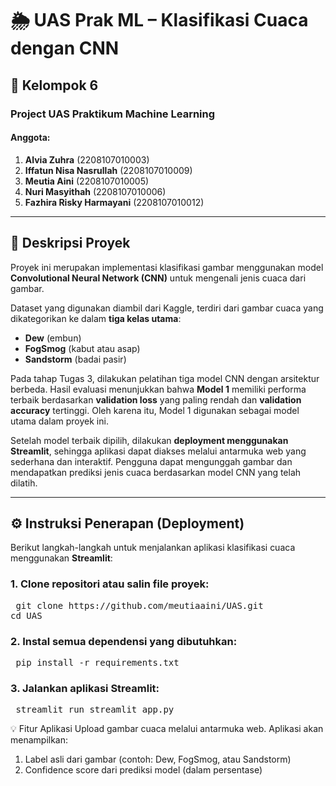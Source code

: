 # 🌦️ UAS Prak ML – Klasifikasi Cuaca dengan CNN

## 👥 Kelompok 6
### Project UAS Praktikum Machine Learning

#### Anggota:
1. **Alvia Zuhra** (2208107010003)  
2. **Iffatun Nisa Nasrullah** (2208107010009)  
3. **Meutia Aini** (2208107010005)  
4. **Nuri Masyithah** (2208107010006)  
5. **Fazhira Risky Harmayani** (2208107010012)

---

## 📝 Deskripsi Proyek

Proyek ini merupakan implementasi klasifikasi gambar menggunakan model **Convolutional Neural Network (CNN)** untuk mengenali jenis cuaca dari gambar.

Dataset yang digunakan diambil dari Kaggle, terdiri dari gambar cuaca yang dikategorikan ke dalam **tiga kelas utama**:

- **Dew** (embun)  
- **FogSmog** (kabut atau asap)  
- **Sandstorm** (badai pasir)

Pada tahap Tugas 3, dilakukan pelatihan tiga model CNN dengan arsitektur berbeda. Hasil evaluasi menunjukkan bahwa **Model 1** memiliki performa terbaik berdasarkan **validation loss** yang paling rendah dan **validation accuracy** tertinggi. Oleh karena itu, Model 1 digunakan sebagai model utama dalam proyek ini.

Setelah model terbaik dipilih, dilakukan **deployment menggunakan Streamlit**, sehingga aplikasi dapat diakses melalui antarmuka web yang sederhana dan interaktif. Pengguna dapat mengunggah gambar dan mendapatkan prediksi jenis cuaca berdasarkan model CNN yang telah dilatih.

---

## ⚙️ Instruksi Penerapan (Deployment)

Berikut langkah-langkah untuk menjalankan aplikasi klasifikasi cuaca menggunakan **Streamlit**:

### 1. Clone repositori atau salin file proyek:
<pre> git clone https://github.com/meutiaaini/UAS.git
cd UAS </pre>

### 2. Instal semua dependensi yang dibutuhkan:
<pre> pip install -r requirements.txt </pre>

### 3. Jalankan aplikasi Streamlit:
<pre> streamlit run streamlit_app.py </pre>

💡 Fitur Aplikasi
Upload gambar cuaca melalui antarmuka web.
Aplikasi akan menampilkan:
1. Label asli dari gambar (contoh: Dew, FogSmog, atau Sandstorm)
2. Confidence score dari prediksi model (dalam persentase)


